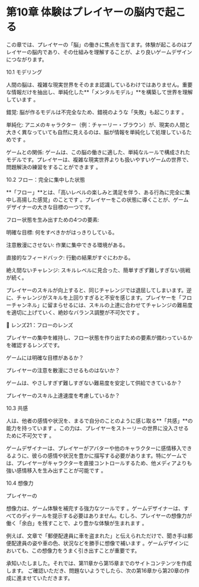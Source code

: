 # 第10章 体験はプレイヤーの脳内で起こる

この章では、プレイヤーの「脳」の働きに焦点を当てます。体験が起こるのはプレイヤーの脳内であり、その仕組みを理解することが、より良いゲームデザインにつながります。

10.1 モデリング

人間の脳は、複雑な現実世界をそのまま認識しているわけではありません。重要な情報だけを抽出し、単純化した**「メンタルモデル」**を構築して世界を理解しています 。

錯覚: 脳が作るモデルは不完全なため、錯視のような「失敗」も起こります 。

単純化: アニメのキャラクター（例：チャーリー・ブラウン）が、現実の人間と大きく異なっていても自然に見えるのは、脳が情報を単純化して処理しているためです 。

ゲームとの関係: ゲームは、この脳の働きに適した、単純なルールで構成されたモデルです。プレイヤーは、複雑な現実世界よりも扱いやすいゲームの世界で、問題解決の練習をすることができます 。

10.2 フロー：完全に集中した状態

**「フロー」**とは、「高いレベルの楽しみと満足を伴う、ある行為に完全に集中し高揚した感覚」のことです 。プレイヤーをこの状態に導くことが、ゲームデザイナーの大きな目標の一つです。

フロー状態を生み出すための4つの要素:

明確な目標: 何をすべきかがはっきりしている。

注意散漫にさせない: 作業に集中できる環境がある。

直接的なフィードバック: 行動の結果がすぐにわかる。

絶え間ないチャレンジ: スキルレベルに見合った、簡単すぎず難しすぎない挑戦が続く。

プレイヤーのスキルが向上すると、同じチャレンジでは退屈してしまいます。逆に、チャレンジがスキルを上回りすぎると不安を感じます。プレイヤーを「フローチャンネル」に留まらせるには、スキルの上達に合わせてチャレンジの難易度を適切に上げていく、絶妙なバランス調整が不可欠です 。

💎 レンズ21：フローのレンズ

プレイヤーの集中を維持し、フロー状態を作り出すための要素が備わっているかを確認するレンズです。

ゲームには明確な目標があるか？

プレイヤーの注意を散漫にさせるものはないか？

ゲームは、やさしすぎず難しすぎない難易度を安定して供給できているか？

プレイヤーのスキル上達速度を考慮しているか？

10.3 共感

人は、他者の感情や状況を、まるで自分のことのように感じ取る**「共感」**の能力を持っています 。この力は、プレイヤーをストーリーの世界に没入させるために不可欠です 。

ゲームデザイナーは、プレイヤーがアバターや他のキャラクターに感情移入できるように、彼らの感情や状況を豊かに描写する必要があります。特にゲームでは、プレイヤーがキャラクターを直接コントロールするため、他メディアよりも強い感情移入を生み出すことが可能です 。

10.4 想像力

プレイヤーの

想像力は、ゲーム体験を補完する強力なツールです 。ゲームデザイナーは、すべてのディテールを提示する必要はありません。むしろ、プレイヤーの想像力が働く「余白」を残すことで、より豊かな体験が生まれます 。

例えば、文章で「郵便配達員に車を盗まれた」と伝えられただけで、聞き手は郵便配達員の姿や車の色、状況などを勝手に想像で補います 。ゲームデザインにおいても、この想像力をうまく引き出すことが重要です。

承知いたしました。それでは、第11章から第15章までのサイトコンテンツを作成します。 ご確認いただき、問題ないようでしたら、次の第16章から第20章の作成に進ませていただきます。



